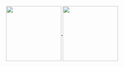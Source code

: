 <a href="https://github.com/anuraghazra/github-readme-stats">
  <img height=150 align="center" src="https://github-stats.tranhoangnam.net/api?username=namtrhg&show_icons=true&theme=github_dark_dimmed" />
</a>
<a href="https://github.com/anuraghazra/github-readme-stats">
  <img height=150 align="center" src="https://github-stats.tranhoangnam.net/api/top-langs/?username=namtrhg&layout=compact&theme=github_dark_dimmed" />
</a>
